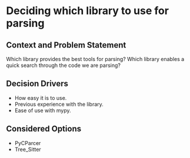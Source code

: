 # Deciding which library to use for parsing

## Context and Problem Statement

Which library provides the best tools for parsing?
Which library enables a quick search through the code we are parsing?

## Decision Drivers

* How easy it is to use.
* Previous experience with the library.
* Ease of use with mypy.

## Considered Options

* PyCParcer
* Tree_Sitter
